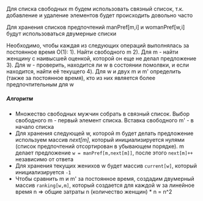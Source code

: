 Для списка свободных m будем использовать связный список, т.к. добавление и удаление элементов будет происходить довольно часто

Для хранения списков предпочтений manPref\[m,i] и womanPref\[w,i] будут использоваться двумерные списки

Необходимо, чтобы каждая из следующих операций выполнялась за постоянное время O(1):
	1). Найти свободного m
	2). Для m - найти женщину с наивысшей оценкой, которой он еще не делал предложение
	3). Для w - проверить, находится ли w в состоянии помолвки, и если находится, найти её текущего
	4). Для w и двух m и m' определить (также за постоянное время), кто из них является более предпочтительным для w

##### Алгоритм
- Множество свободных мужчин собрать в связный список. Выбор свободного m - первый элемент списка. Вставка свободного m' - в начало списка
- Для хранения следующей w, которой m будет делать предложение используем массив *next\[m]*, который инициализируется нулями (список предпочтений отсортирован в убывающем порядке). m делает предложение `w = manPref[m,next[m]]`, после этого `next[m]++` независимо от ответа
- Для хранения текущих женихов w будет массив `current[w]`, который инициализируется `-1`
- Чтобы сравнить m и m' за постоянное время, создадим двумерный массив `ranking[w,m]`, который создается для каждой w за линейное время n => общие затраты n (количество женщин) \* n = n^2
